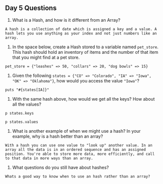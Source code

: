 ## Day 5 Questions

1. What is a Hash, and how is it different from an Array?

```
A hash is a collection of date which is assigned a key and a value. A hash lets you use anything as your index and not just numbers like an array.
```

1. In the space below, create a Hash stored to a variable named `pet_store`.  This hash should hold an inventory of items and the number of that item that you might find at a pet store.

```
pet_store = {"leashes" => 50, "collars" => 20, "dog bowls" => 15}
```

1. Given the following `states = {"CO" => "Colorado", "IA" => "Iowa", "OK" => "Oklahoma"}`, how would you access the value `"Iowa"`?

```
puts "#{states[IA]}"
```

1. With the same hash above, how would we get all the keys?  How about all the values?

```
p states.keys

p states.values
```

1. What is another example of when we might use a hash?  In your example, why is a hash better than an array?

```
With a hash you can use one value to "look up" another value. In an array all the data is in an ordered sequence and has an assigned position. You're able to store more data, more efficiently, and call to that data in more ways than an array.
```

1. What questions do you still have about hashes?

```
Whats a good way to know when to use an hash rather than an array?
```
